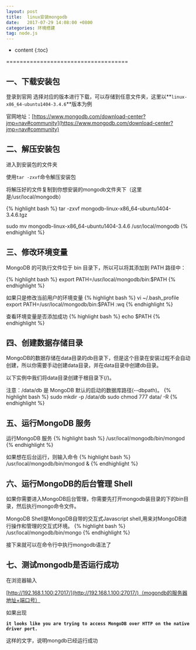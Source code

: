 ```yaml
---
layout: post
title:  linux安装mongodb
date:   2017-07-29 14:08:00 +0800
categories: 环境搭建
tag: node.js
---
```


* content
{:toc}


====================================


一、下载安装包
------------------------------------
登录到官网 选择对应的版本进行下载，可以存储到任意文件夹，这里以**`linux-x86_64-ubuntu1404-3.4.6`**版本为例

官网地址：[https://www.mongodb.com/download-center?jmp=nav#community](https://www.mongodb.com/download-center?jmp=nav#community)

二、解压安装包
------------------------------------
进入到安装包的文件夹

使用`tar -zxvf`命令解压安装包

将解压好的文件复制到你想安装的mongodb文件夹下（这里是/usr/local/mongodb）

{% highlight bash %}
tar -zxvf mongodb-linux-x86_64-ubuntu1404-3.4.6.tgz

sudo mv mongodb-linux-x86_64-ubuntu1404-3.4.6 /usr/local/mongodb
{% endhighlight %}

三、修改环境变量
------------------------------------
MongoDB 的可执行文件位于 bin 目录下，所以可以将其添加到 PATH 路径中：

{% highlight bash %}
export PATH=/usr/local/mongodb/bin:$PATH
{% endhighlight %}

如果只是修改当前用户的环境变量
{% highlight bash %}
vi ~/.bash_profile
export PATH=/usr/local/mongodb/bin:$PATH
:wq
{% endhighlight %}

查看环境变量是否添加成功
{% highlight bash %}
echo $PATH
{% endhighlight %}

四、创建数据存储目录
------------------------------------
MongoDB的数据存储在data目录的db目录下，但是这个目录在安装过程不会自动创建，所以你需要手动创建data目录，并在data目录中创建db目录。

以下实例中我们将data目录创建于根目录下(/)。

注意：/data/db 是 MongoDB 默认的启动的数据库路径(--dbpath)。
{% highlight bash %}
sudo mkdir -p /data/db
sudo chmod 777 data/ -R
{% endhighlight %}

五、运行MongoDB 服务
------------------------------------
运行MongoDB 服务
{% highlight bash %}
/usr/local/mongodb/bin/mongod
{% endhighlight %}

如果想在后台运行，则输入命令
{% highlight bash %}
/usr/local/mongodb/bin/mongod &
{% endhighlight %}

六、运行MongoDB的后台管理 Shell
------------------------------------
如果你需要进入MongoDB后台管理，你需要先打开mongodb装目录的下的bin目录，然后执行mongo命令文件。

MongoDB Shell是MongoDB自带的交互式Javascript shell,用来对MongoDB进行操作和管理的交互式环境。
{% highlight bash %}
/usr/local/mongodb/bin/mongo
{% endhighlight %}

接下来就可以在命令行中执行mongodb语法了

七、测试mongodb是否运行成功
------------------------------------
在浏览器输入

[http://192.168.1.100:27017/](http://192.168.1.100:27017/)（mogondb的服务器地址+端口号）

如果出现

**`it looks like you are trying to access MongoDB over HTTP on the native driver port.`**

这样的文字，说明mongdb已经运行成功
